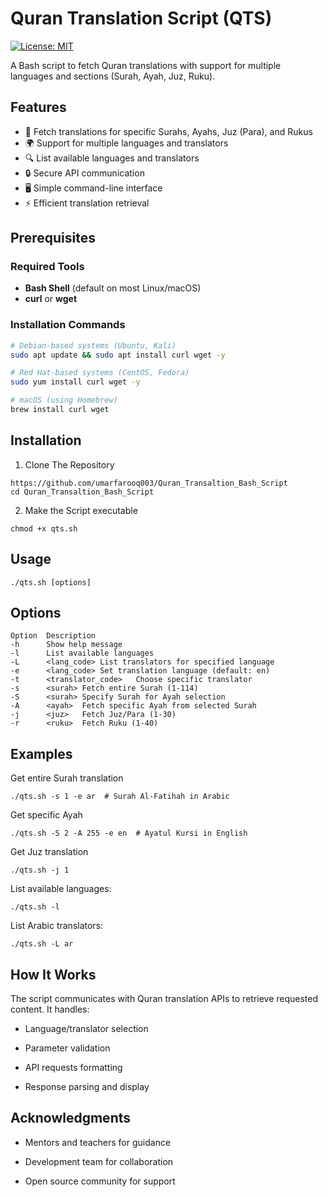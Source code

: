 # Quran Translation Script (QTS)

[![License: MIT](https://img.shields.io/badge/License-MIT-yellow.svg)](https://opensource.org/licenses/MIT)

A Bash script to fetch Quran translations with support for multiple languages and sections (Surah, Ayah, Juz, Ruku).

## Features

- 📖 Fetch translations for specific Surahs, Ayahs, Juz (Para), and Rukus
- 🌍 Support for multiple languages and translators
- 🔍 List available languages and translators
- 🔒 Secure API communication
- 🖥️ Simple command-line interface
- ⚡ Efficient translation retrieval

## Prerequisites

### Required Tools
- **Bash Shell** (default on most Linux/macOS)
- **curl** or **wget**

### Installation Commands
```bash
# Debian-based systems (Ubuntu, Kali)
sudo apt update && sudo apt install curl wget -y

# Red Hat-based systems (CentOS, Fedora)
sudo yum install curl wget -y

# macOS (using Homebrew)
brew install curl wget
```

## Installation
1. Clone The Repository
```
https://github.com/umarfarooq003/Quran_Transaltion_Bash_Script
cd Quran_Transaltion_Bash_Script
```
2. Make the Script executable
```
chmod +x qts.sh
```
## Usage
```
./qts.sh [options]
```
## Options
```
Option	Description
-h	    Show help message
-l	    List available languages
-L      <lang_code>	List translators for specified language
-e      <lang_code>	Set translation language (default: en)
-t      <translator_code>	Choose specific translator
-s      <surah>	Fetch entire Surah (1-114)
-S      <surah>	Specify Surah for Ayah selection
-A      <ayah>	Fetch specific Ayah from selected Surah
-j      <juz>	Fetch Juz/Para (1-30)
-r      <ruku>	Fetch Ruku (1-40)

```
## Examples
Get entire Surah translation
```
./qts.sh -s 1 -e ar  # Surah Al-Fatihah in Arabic
```
Get specific Ayah
```
./qts.sh -S 2 -A 255 -e en  # Ayatul Kursi in English
```
Get Juz translation
```
./qts.sh -j 1
```
List available languages:
```
./qts.sh -l
```
List Arabic translators:
```
./qts.sh -L ar
```
## How It Works
The script communicates with Quran translation APIs to retrieve requested content. It handles:

- Language/translator selection

- Parameter validation

- API requests formatting

- Response parsing and display

## Acknowledgments
- Mentors and teachers for guidance

- Development team for collaboration

- Open source community for support

